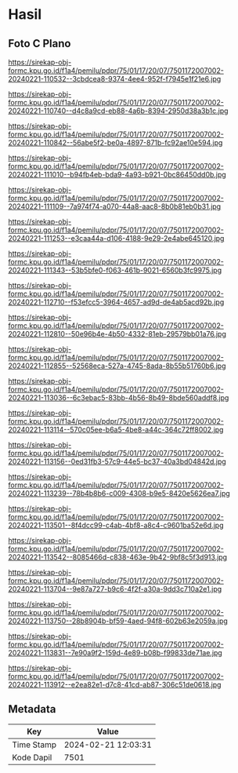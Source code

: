 # Hasil

## Foto C Plano

https://sirekap-obj-formc.kpu.go.id/f1a4/pemilu/pdpr/75/01/17/20/07/7501172007002-20240221-110532--3cbdcea8-9374-4ee4-952f-f7945e1f21e6.jpg

https://sirekap-obj-formc.kpu.go.id/f1a4/pemilu/pdpr/75/01/17/20/07/7501172007002-20240221-110740--d4c8a9cd-eb88-4a6b-8394-2950d38a3b1c.jpg

https://sirekap-obj-formc.kpu.go.id/f1a4/pemilu/pdpr/75/01/17/20/07/7501172007002-20240221-110842--56abe5f2-be0a-4897-871b-fc92ae10e594.jpg

https://sirekap-obj-formc.kpu.go.id/f1a4/pemilu/pdpr/75/01/17/20/07/7501172007002-20240221-111010--b94fb4eb-bda9-4a93-b921-0bc86450dd0b.jpg

https://sirekap-obj-formc.kpu.go.id/f1a4/pemilu/pdpr/75/01/17/20/07/7501172007002-20240221-111109--7a974f74-a070-44a8-aac8-8b0b81eb0b31.jpg

https://sirekap-obj-formc.kpu.go.id/f1a4/pemilu/pdpr/75/01/17/20/07/7501172007002-20240221-111253--e3caa44a-d106-4188-9e29-2e4abe645120.jpg

https://sirekap-obj-formc.kpu.go.id/f1a4/pemilu/pdpr/75/01/17/20/07/7501172007002-20240221-111343--53b5bfe0-f063-461b-9021-6560b3fc9975.jpg

https://sirekap-obj-formc.kpu.go.id/f1a4/pemilu/pdpr/75/01/17/20/07/7501172007002-20240221-112710--f53efcc5-3964-4657-ad9d-de4ab5acd92b.jpg

https://sirekap-obj-formc.kpu.go.id/f1a4/pemilu/pdpr/75/01/17/20/07/7501172007002-20240221-112810--50e96b4e-4b50-4332-81eb-29579bb01a76.jpg

https://sirekap-obj-formc.kpu.go.id/f1a4/pemilu/pdpr/75/01/17/20/07/7501172007002-20240221-112855--52568eca-527a-4745-8ada-8b55b51760b6.jpg

https://sirekap-obj-formc.kpu.go.id/f1a4/pemilu/pdpr/75/01/17/20/07/7501172007002-20240221-113036--6c3ebac5-83bb-4b56-8b49-8bde560addf8.jpg

https://sirekap-obj-formc.kpu.go.id/f1a4/pemilu/pdpr/75/01/17/20/07/7501172007002-20240221-113114--570c05ee-b6a5-4be8-a44c-364c72ff8002.jpg

https://sirekap-obj-formc.kpu.go.id/f1a4/pemilu/pdpr/75/01/17/20/07/7501172007002-20240221-113156--0ed31fb3-57c9-44e5-bc37-40a3bd04842d.jpg

https://sirekap-obj-formc.kpu.go.id/f1a4/pemilu/pdpr/75/01/17/20/07/7501172007002-20240221-113239--78b4b8b6-c009-4308-b9e5-8420e5626ea7.jpg

https://sirekap-obj-formc.kpu.go.id/f1a4/pemilu/pdpr/75/01/17/20/07/7501172007002-20240221-113501--8f4dcc99-c4ab-4bf8-a8c4-c9601ba52e6d.jpg

https://sirekap-obj-formc.kpu.go.id/f1a4/pemilu/pdpr/75/01/17/20/07/7501172007002-20240221-113542--8085466d-c838-463e-9b42-9bf8c5f3d913.jpg

https://sirekap-obj-formc.kpu.go.id/f1a4/pemilu/pdpr/75/01/17/20/07/7501172007002-20240221-113704--9e87a727-b9c6-4f2f-a30a-9dd3c710a2e1.jpg

https://sirekap-obj-formc.kpu.go.id/f1a4/pemilu/pdpr/75/01/17/20/07/7501172007002-20240221-113750--28b8904b-bf59-4aed-94f8-602b63e2059a.jpg

https://sirekap-obj-formc.kpu.go.id/f1a4/pemilu/pdpr/75/01/17/20/07/7501172007002-20240221-113831--7e90a9f2-159d-4e89-b08b-f99833de71ae.jpg

https://sirekap-obj-formc.kpu.go.id/f1a4/pemilu/pdpr/75/01/17/20/07/7501172007002-20240221-113912--e2ea82e1-d7c8-41cd-ab87-306c51de0618.jpg


## Metadata

| Key        | Value               |
| ---------- | ------------------- |
| Time Stamp | 2024-02-21 12:03:31 |
| Kode Dapil | 7501                |




